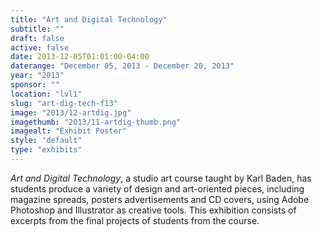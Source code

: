```yaml
---
title: "Art and Digital Technology"
subtitle: ""
draft: false
active: false
date: 2013-12-05T01:01:00-04:00
daterange: "December 05, 2013 - December 20, 2013"
year: "2013"
sponsor: ""
location: "lvl1"
slug: "art-dig-tech-f13"
image: "2013/12-artdig.jpg"
imagethumb: "2013/11-artdig-thumb.png"
imagealt: "Exhibit Poster"
style: "default"
type: "exhibits"
---
```


<p><em>Art and Digital Technology</em>, a studio art   course taught by Karl Baden, has students produce a variety of design   and art-oriented pieces, including magazine spreads, posters   advertisements and CD covers, using Adobe Photoshop and Illustrator as   creative tools. This exhibition consists of excerpts from the final   projects of students from the course.
 </p>



